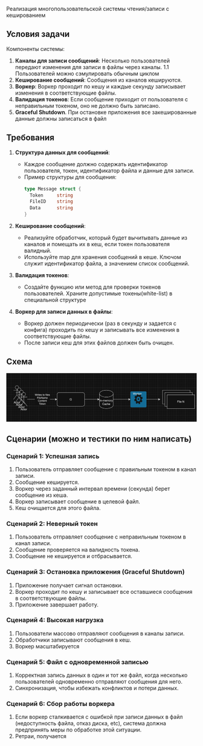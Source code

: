 Реализация многопользовательской системы чтения/записи с кешированием 

## Условия задачи

Компоненты системы:

1. **Каналы для записи сообщений**: Несколько пользователей передают изменения для записи в файлы через каналы.
1.1 Пользователей можно сэмулировать обычным циклом
2. **Кеширование сообщений**: Сообщения из каналов кешируются.
3. **Воркер**: Воркер проходит по кешу и каждые секунду записывает изменения в соответствующие файлы.
4. **Валидация токенов**: Если сообщение приходит от пользователя с неправильным токеном, оно не должно быть записано.
5. **Graceful Shutdown**. При остановке приложения все закешированные данные должны записаться в файл

## Требования

1. **Структура данных для сообщений**:
   - Каждое сообщение должно содержать идентификатор пользователя, токен, идентификатор файла и данные для записи.
   - Пример структуры для сообщения:
     ```go
     type Message struct {
       Token     string
       FileID    string
       Data      string
     }
     ```

2. **Кеширование сообщений**:
   - Реализуйте обработчик, который будет вычитывать данные из каналов и помещать их в кеш, если токен пользователя валидный.
   - Используйте map для хранения сообщений в кеше. Ключом служит идентификатор файла, а значением список сообщений.

3. **Валидация токенов**:
   - Создайте функцию или метод для проверки токенов пользователей. Храните допустимые токены(white-list) в специальной структуре

4. **Воркер для записи данных в файлы**:
   - Воркер должен периодически (раз в секунду и задается с конфига) проходить по кешу и записывать все изменения в соответствующие файлы.
   - После записи кеш для этих файлов должен быть очищен.


## Cхема

![](./schema.png "Schema")



## Cценарии (можно и тестики по ним написать)

### Сценарий 1: Успешная запись
1. Пользователь отправляет сообщение с правильным токеном в канал записи.
2. Сообщение кешируется.
3. Воркер через заданный интервал времени (секунда) берет сообщение из кеша.
4. Воркер записывает сообщение в целевой файл.
5. Кеш очищается для этого файла.

### Сценарий 2: Неверный токен
1. Пользователь отправляет сообщение с неправильным токеном в канал записи.
2. Сообщение проверяется на валидность токена.
3. Сообщение не кешируется и отбрасывается.

### Сценарий 3: Остановка приложения (Graceful Shutdown)
1. Приложение получает сигнал остановки.
2. Воркер проходит по кешу и записывает все оставшиеся сообщения в соответствующие файлы.
3. Приложение завершает работу.

### Сценарий 4: Высокая нагрузка
1. Пользователи массово отправляют сообщения в каналы записи.
2. Обработчики записывают сообщения в кеш.
3. Воркер масштабируется

### Cценарий 5: Файл с одновременной записью
1. Корректная запись данных в один и тот же файл, когда несколько пользователей одновременно отправляют сообщения для него.
2. Синхронизация, чтобы избежать конфликтов и потери данных.

### Cценарий 6: Сбор работы воркера
1. Если воркер сталкивается с ошибкой при записи данных в файл (недоступность файла, отказ диска, etc), система должна предпринять меры по обработке этой ситуации.
2. Ретраи, получается